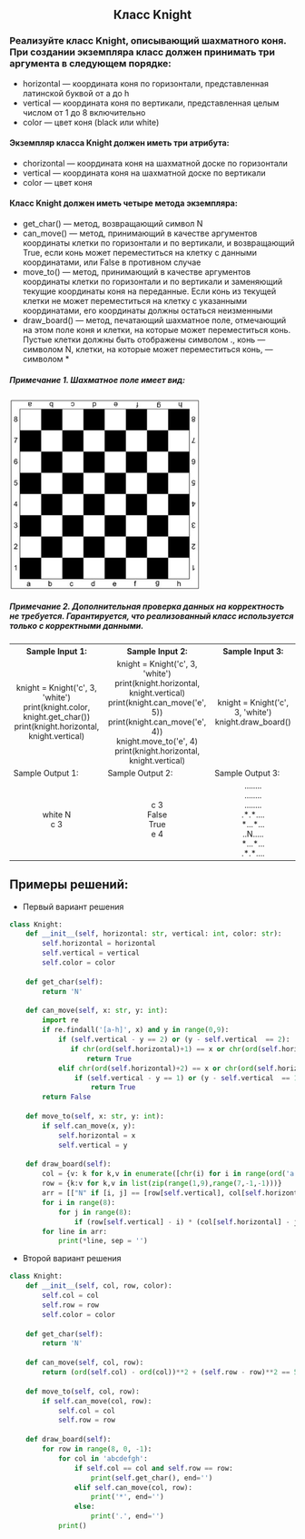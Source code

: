 <h2 style="text-align:center">Класс Knight</h2>

### Реализуйте класс Knight, описывающий шахматного коня. При создании экземпляра класс должен принимать три аргумента в следующем порядке:
* horizontal — координата коня по горизонтали, представленная латинской буквой от a до h
* vertical — координата коня по вертикали, представленная целым числом от 1 до 8 включительно
* color — цвет коня (black или white)
#### Экземпляр класса Knight должен иметь три атрибута:
* chorizontal — координата коня на шахматной доске по горизонтали
* vertical — координата коня на шахматной доске по вертикали
* color — цвет коня
#### Класс Knight должен иметь четыре метода экземпляра:
* get_char() — метод, возвращающий символ N
* can_move() — метод, принимающий в качестве аргументов координаты клетки по горизонтали и по вертикали, и возвращающий True, если конь может переместиться на клетку с данными координатами, или False в противном случае
* move_to() — метод, принимающий в качестве аргументов координаты клетки по горизонтали и по вертикали и заменяющий текущие координаты коня на переданные. Если конь из текущей клетки не может переместиться на клетку с указанными координатами, его координаты должны остаться неизменными
* draw_board() — метод, печатающий шахматное поле, отмечающий на этом поле коня и клетки, на которые может переместиться конь. Пустые клетки должны быть отображены символом ., конь — символом N, клетки, на которые может переместиться конь, — символом *
##### Примечание 1. Шахматное поле имеет вид:

<div>
<img align="center" src="https://github.com/kolesnikovvitaliy/pokolenie_python_oop/blob/main/4_Атрибуты_свойства_и_методы/4_3_Методы_экземпляра_класса/4_3_15_Класс_Knight/img/task.png" title="Git" **alt="Git">
​</div>

##### Примечание 2. Дополнительная проверка данных на корректность не требуется. Гарантируется, что реализованный класс используется только с корректными данными.

<table align="center">
  <tbody>
    <tr>
      <th>Sample Input 1: </th>
      <th>Sample Input 2: </th>
      <th>Sample Input 3: </th>
    </tr>
    <tr>
      <td align="center">knight = Knight('c', 3, 'white')<br>
                        print(knight.color, knight.get_char())<br>
                        print(knight.horizontal, knight.vertical)<br></td>
      <td align="center">knight = Knight('c', 3, 'white')<br>
                        print(knight.horizontal, knight.vertical)<br>
                        print(knight.can_move('e', 5))<br>
                        print(knight.can_move('e', 4))<br>
                        knight.move_to('e', 4)<br>
                        print(knight.horizontal, knight.vertical)<br></td>
      <td align="center">knight = Knight('c', 3, 'white')<br>
                        knight.draw_board()<br></td>
    </tr>
    <tr>
      <td>Sample Output 1:</td>
      <td>Sample Output 2:</td>
      <td>Sample Output 3:</td>
      </tr>
    <tr>
      <td align="center">
      white N<br>
            c 3<br>
      </td>
      <td align="center">
                       c 3<br>
                        False<br>
                        True<br>
                        e 4<br>
      </td>
      <td align="center">
                       ........<br>
                        ........<br>
                        ........<br>
                        .*.*....<br>
                        *...*...<br>
                        ..N.....<br>
                        *...*...<br>
                        .*.*....<br>
      </td>
    </tr>
  </tbody>
</table>



## Примеры решений:
* Первый вариант решения
```python
class Knight:
    def __init__(self, horizontal: str, vertical: int, color: str):
        self.horizontal = horizontal
        self.vertical = vertical
        self.color = color

    def get_char(self):
        return 'N'
    
    def can_move(self, x: str, y: int):
        import re
        if re.findall('[a-h]', x) and y in range(0,9):
            if (self.vertical - y == 2) or (y - self.vertical  == 2):
               if chr(ord(self.horizontal)+1) == x or chr(ord(self.horizontal)-1) == x:
                   return True
            elif chr(ord(self.horizontal)+2) == x or chr(ord(self.horizontal)-2) == x:
                if (self.vertical - y == 1) or (y - self.vertical  == 1):
                    return True
        return False
            
    def move_to(self, x: str, y: int):
        if self.can_move(x, y):
            self.horizontal = x
            self.vertical = y
            
    def draw_board(self):
        col = {v: k for k,v in enumerate([chr(i) for i in range(ord('a'), ord('i'))])}
        row = {k:v for k,v in list(zip(range(1,9),range(7,-1,-1)))}
        arr = [["N" if [i, j] == [row[self.vertical], col[self.horizontal]] else '.' for j in range(8)] for i in range(8)]
        for i in range(8):
            for j in range(8):
                if (row[self.vertical] - i) * (col[self.horizontal] - j) in [-2, 2]: arr[i][j] = "*" 
        for line in arr:
            print(*line, sep = '')
```
* Второй вариант решения
```python
class Knight:
    def __init__(self, col, row, color):
        self.col = col
        self.row = row
        self.color = color
        
    def get_char(self):
        return 'N'
    
    def can_move(self, col, row):
        return (ord(self.col) - ord(col))**2 + (self.row - row)**2 == 5
    
    def move_to(self, col, row):
        if self.can_move(col, row):
            self.col = col
            self.row = row
            
    def draw_board(self):
        for row in range(8, 0, -1):
            for col in 'abcdefgh':
                if self.col == col and self.row == row:
                    print(self.get_char(), end='')
                elif self.can_move(col, row):
                    print('*', end='')
                else:
                    print('.', end='')
            print()
```


